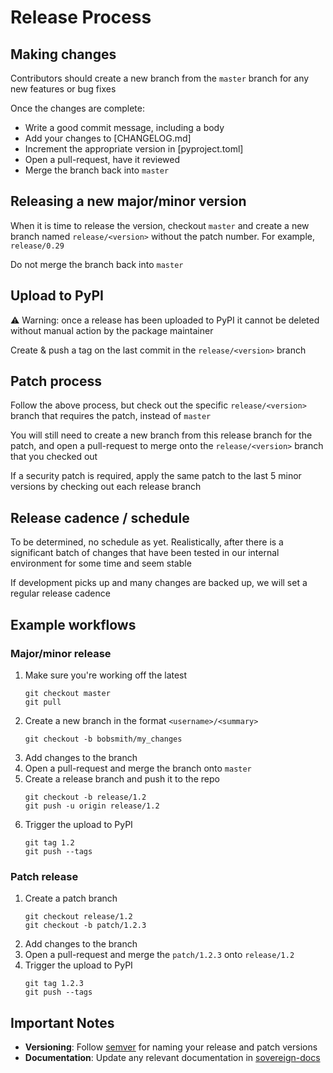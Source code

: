 Release Process
===============

Making changes
--------------
Contributors should create a new branch from the `master` branch for any new
features or bug fixes

Once the changes are complete:

* Write a good commit message, including a body
* Add your changes to [CHANGELOG.md]
* Increment the appropriate version in [pyproject.toml]
* Open a pull-request, have it reviewed
* Merge the branch back into `master`


Releasing a new major/minor version
-----------------------------------
When it is time to release the version, checkout `master` and create a new
branch named `release/<version>` without the patch number. For example, `release/0.29`

Do not merge the branch back into `master`


Upload to PyPI
--------------
⚠️ Warning: once a release has been uploaded to PyPI it cannot be deleted
without manual action by the package maintainer

Create & push a tag on the last commit in the `release/<version>` branch


Patch process
-------------
Follow the above process, but check out the specific `release/<version>` branch
that requires the patch, instead of `master`

You will still need to create a new branch from this release branch for the
patch, and open a pull-request to merge onto the `release/<version>` branch
that you checked out

If a security patch is required, apply the same patch to the last 5 minor
versions by checking out each release branch


Release cadence / schedule
--------------------------
To be determined, no schedule as yet. Realistically, after there is a
significant batch of changes that have been tested in our internal environment
for some time and seem stable

If development picks up and many changes are backed up, we will set a regular
release cadence


Example workflows
----------------
### Major/minor release
1. Make sure you're working off the latest
    ```shell
    git checkout master
    git pull
    ```
2. Create a new branch in the format `<username>/<summary>`
    ```
    git checkout -b bobsmith/my_changes
    ```
3. Add changes to the branch
4. Open a pull-request and merge the branch onto `master`
5. Create a release branch and push it to the repo
    ```
    git checkout -b release/1.2
    git push -u origin release/1.2
    ```
6. Trigger the upload to PyPI
    ```
    git tag 1.2
    git push --tags
    ```

### Patch release
1. Create a patch branch
    ```
    git checkout release/1.2
    git checkout -b patch/1.2.3
    ```
2. Add changes to the branch
3. Open a pull-request and merge the `patch/1.2.3` onto `release/1.2`
4. Trigger the upload to PyPI
    ```
    git tag 1.2.3
    git push --tags
    ```


Important Notes
---------------
- **Versioning**: Follow [semver](https://semver.org) for naming your release and patch versions
- **Documentation**: Update any relevant documentation in [sovereign-docs](https://bitbucket.org/atlassian/sovereign-docs)
